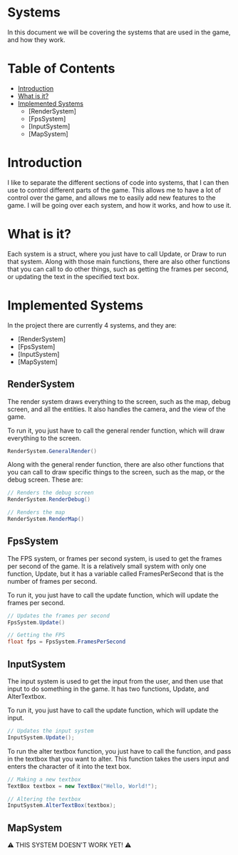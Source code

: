﻿# Systems

In this document we will be covering the systems that are used in the game, and how they work.

# Table of Contents

 - [Introduction](#introduction)
 - [What is it?](#what-is-it)
 - [Implemented Systems](#implemented-systems)
	* [RenderSystem]
	* [FpsSystem]
	* [InputSystem]
	* [MapSystem]

# Introduction

I like to separate the different sections of code into systems, that I can then use to control different parts of the game. This allows me to have a lot of control over the game, and allows me to easily add new features to the game. I will be going over each system, and how it works, and how to use it.

# What is it?

Each system is a struct, where you just have to call Update, or Draw to run that system. 
Along with those main functions, there are also other functions that you can call to do other things, such as getting the frames per second, or updating the text in the specified text box.

# Implemented Systems

In the project there are currently 4 systems, and they are:

 - [RenderSystem]
 - [FpsSystem]
 - [InputSystem]
 - [MapSystem]

## RenderSystem

The render system draws everything to the screen, such as the map, debug screen, and all the entities. It also handles the camera, and the view of the game.

To run it, you just have to call the general render function, which will draw everything to the screen.

```csharp
RenderSystem.GeneralRender()
```

Along with the general render function, there are also other functions that you can call to draw specific things to the screen, such as the map, or the debug screen.
These are:

```csharp
// Renders the debug screen
RenderSystem.RenderDebug()

// Renders the map
RenderSystem.RenderMap()
```

## FpsSystem

The FPS system, or frames per second system, is used to get the frames per second of the game.
It is a relatively small system with only one function, Update, but it has a variable called FramesPerSecond that is the number of frames per second.

To run it, you just have to call the update function, which will update the frames per second.

```csharp
// Updates the frames per second
FpsSystem.Update()

// Getting the FPS
float fps = FpsSystem.FramesPerSecond
```

## InputSystem

The input system is used to get the input from the user, and then use that input to do something in the game.
It has two functions, Update, and AlterTextbox.

To run it, you just have to call the update function, which will update the input.

```csharp
// Updates the input system
InputSystem.Update();
```

To run the alter textbox function, you just have to call the function, and pass in the textbox that you want to alter. This function takes the users input and enters the character of it into the text box.

```csharp
// Making a new textbox
TextBox textbox = new TextBox("Hello, World!");

// Altering the textbox
InputSystem.AlterTextBox(textbox);
```

## MapSystem

:warning: THIS SYSTEM DOESN'T WORK YET! :warning:
